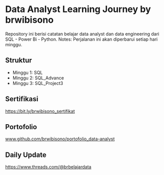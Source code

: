 # Data Analyst Learning Journey by brwibisono
Repository ini berisi catatan belajar data analyst dan data engineering dari SQL - Power Bi - Python.
Notes: Perjalanan ini akan diperbarui setiap hari minggu.


## Struktur
- Minggu 1: SQL
- Minggu 2: SQL_Advance
- Minggu 3: SQL_Project3


## Sertifikasi
https://bit.ly/brwibisono_sertifikat


## Portofolio
www.github.com/brwibisono/portofolio_data-analyst

## Daily Update
https://www.threads.com/@brbelajardata
